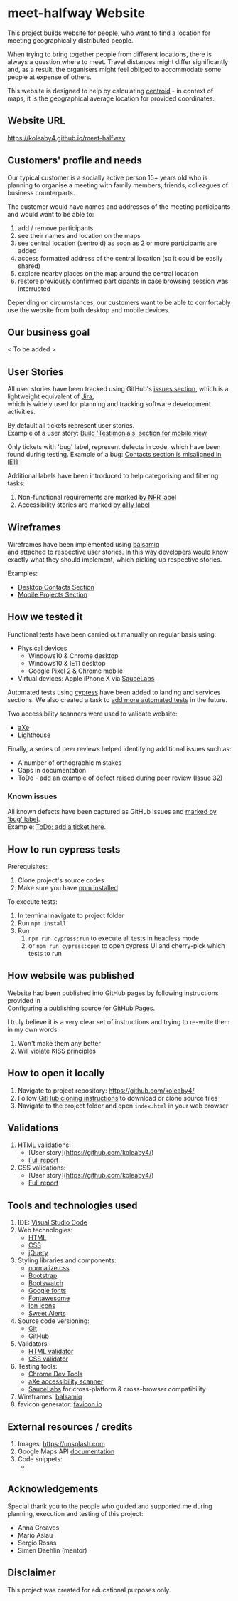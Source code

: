 # meet-halfway Website

This project builds website for people, who want to find a location for meeting geographically distributed people.

When trying to bring together people from different locations, there is always a question where to meet. Travel distances might differ significantly and, as a result, the organisers might feel obliged to accommodate some people at expense of others.

This website is designed to help by calculating [centroid](https://en.wikipedia.org/wiki/Centroid) - in context of maps, it is the geographical average location for provided coordinates.

## Website URL

https://koleaby4.github.io/meet-halfway

## Customers' profile and needs

Our typical customer is a socially active person 15+ years old
who is planning to organise a meeting with family members, friends, colleagues of business counterparts.

The customer would have names and addresses of the meeting participants and would want to be able to:

1. add / remove participants
2. see their names and location on the maps
3. see central location (centroid) as soon as 2 or more participants are added
4. access formatted address of the central location (so it could be easily shared)
5. explore nearby places on the map around the central location
6. restore previously confirmed participants in case browsing session was interrupted

Depending on circumstances, our customers want to be able to comfortably use the website from both desktop and mobile devices.

## Our business goal

< To be added >

## User Stories

All user stories have been tracked using GitHub's [issues section](https://github.com/koleaby4/<ToBeAdded>),
which is a lightweight equivalent of [Jira](https://www.atlassian.com/software/jira), <br>
which is widely used for planning and tracking software development activities.

By default all tickets represent user stories.<br>
Example of a user story: [Build 'Testimonials' section for mobile view](https://github.com/koleaby4/<ToBeAdded>)

Only tickets with 'bug' label, represent defects in code, which have been found during testing.
Example of a bug: [Contacts section is misaligned in IE11](https://github.com/koleaby4/<ToBeAdded>)

Additional labels have been introduced to help categorising and filtering tasks:

1.  Non-functional requirements are marked [by NFR label](https://github.com/koleaby4/<ToBeAdded>)
2.  Accessibility stories are marked [by a11y label](https://github.com/koleaby4/<ToBeAdded>)

## Wireframes

Wireframes have been implemented using [balsamiq](https://balsamiq.com) <br>and attached to respective user stories.
In this way developers would know exactly what they should implement, which picking up respective stories.

Examples:

- [Desktop Contacts Section](https://github.com/koleaby4/<ToBeAdded>)
- [Mobile Projects Section](https://github.com/koleaby4/<ToBeAdded>)

## How we tested it

Functional tests have been carried out manually on regular basis using:

- Physical devices
  - Windows10 & Chrome desktop
  - Windows10 & IE11 desktop
  - Google Pixel 2 & Chrome mobile
- Virtual devices: Apple iPhone X via [SauceLabs](https://saucelabs.com)

Automated tests using [cypress](https://www.cypress.io) have been added to landing and services sections.
We also created a task to [add more automated tests](https://github.com/koleaby4/<ToBeAdded>) in the future.

Two accessibility scanners were used to validate website:

- [aXe](https://www.deque.com/axe)
- [Lighthouse](https://developers.google.com/web/tools/lighthouse/)

Finally, a series of peer reviews helped identifying additional issues such as:

- A number of orthographic mistakes
- Gaps in documentation
- ToDo - add an example of defect raised during peer review ([Issue 32](https://github.com/koleaby4/dom-designs/issues/32))

### Known issues

All known defects have been captured as GitHub issues and [marked by 'bug' label](https://github.com/koleaby4/<ToBeAdded>).<br>
Example: [ToDo: add a ticket here](https://github.com/<<ToBeAdded>>).

## How to run cypress tests

Prerequisites:

1.  Clone project's source codes
2.  Make sure you have [npm installed](https://www.npmjs.com/get-npm)

To execute tests:

1.  In terminal navigate to project folder
2.  Run `npm install`
3.  Run
    1. `npm run cypress:run` to execute all tests in headless mode
    2. or `npm run cypress:open` to open cypress UI and cherry-pick which tests to run

## How website was published

Website had been published into GitHub pages by following instructions provided in<br>
[Configuring a publishing source for GitHub Pages](https://help.github.com/en/articles/configuring-a-publishing-source-for-github-pages).

I truly believe it is a very clear set of instructions and trying to re-write them in my own words:

1.  Won't make them any better
2.  Will violate [KISS principles](https://en.wikipedia.org/wiki/KISS_principle)

## How to open it locally

1. Navigate to project repository: https://github.com/koleaby4/<ToBeAdded>
2. Follow [GitHub cloning instructions](https://help.github.com/en/articles/cloning-a-repository) to download or clone source files
3. Navigate to the project folder and open `index.html` in your web browser

## Validations

1. HTML validations:
   - [User story](https://github.com/koleaby4/<link to ticket ToBeAdded>)
   - [Full report](ToBeAdded)
2. CSS validations:
   - [User story](https://github.com/koleaby4/<link to ticket ToBeAdded>)
   - [Full report](ToBeAdded)

## Tools and technologies used

1.  IDE: [Visual Studio Code](https://code.visualstudio.com/)
2.  Web technologies:
    - [HTML](https://en.wikipedia.org/wiki/HTML5)
    - [CSS](https://en.wikipedia.org/wiki/Cascading_Style_Sheets#CSS_3)
    - [jQuery](ToBeAdde)
3.  Styling libraries and components:
    - [normalize.css](https://necolas.github.io/normalize.css)
    - [Bootstrap](https://getbootstrap.com)
    - [Bootswatch](https://bootswatch.com)
    - [Google fonts](https://fonts.google.com)
    - [Fontawesome](https://fontawesome.com)
    - [Ion Icons](https://ionicons.com)
    - [Sweet Alerts](https://sweetalert2.github.io)
4.  Source code versioning:
    - [Git](https://en.wikipedia.org/wiki/Git)
    - [GitHub](https://github.com)
5.  Validators:
    - [HTML validator](https://validator.w3.org/)
    - [CSS validator](http://jigsaw.w3.org/css-validator/)
6.  Testing tools:
    - [Chrome Dev Tools](https://developers.google.com/web/tools/chrome-devtools)
    - [aXe accessibility scanner](https://www.deque.com/axe)
    - [SauceLabs](https://saucelabs.com) for cross-platform & cross-browser compatibility
7.  Wireframes: [balsamiq](https://balsamiq.com)
8.  favicon generator: [favicon.io](https://favicon.io/favicon-generator)

## External resources / credits

1. Images: https://unsplash.com
2. Google Maps API [documentation](https://developers.google.com/maps/documentation/javascript)
3. Code snippets:
   - <toBeAadded>

## Acknowledgements

Special thank you to the people who guided and supported me during planning, execution and testing of this project:

- Anna Greaves
- Mario Aslau
- Sergio Rosas
- Simen Daehlin (mentor)

## Disclaimer

This project was created for educational purposes only.
